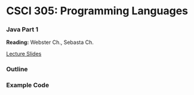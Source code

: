 # CSCI 305: Programming Languages

### Java Part 1

**Reading:** Webster Ch., Sebasta Ch.

[Lecture Slides](slides/Lecture.pdf)

### Outline

### Example Code
